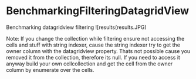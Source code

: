 # BenchmarkingFilteringDatagridView
Benchmarking datagridview filtering
![results(results.JPG)

Note:
If you change the collection while filtering ensure not accessing the cells and stuff with string indexer, cause the string indexer try to get the owner column with 
the datagridview property. Thats not possible cause you removed it from the collection, therefore its null. 
If you need to access it anyway build your own cellcollection and get the cell from the owner column by enumerate over the cells.
